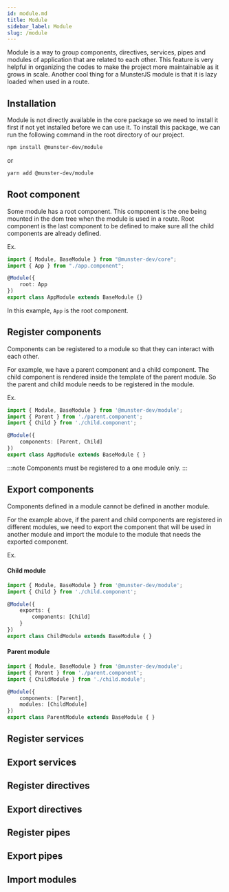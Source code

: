 ```yaml
---
id: module.md
title: Module
sidebar_label: Module
slug: /module
---
```


Module is a way to group components, directives, services, pipes and modules of application that are related to each other.
This feature is very helpful in organizing the codes to make the project more maintainable as it grows in scale.
Another cool thing for a MunsterJS module is that it is lazy loaded when used in a route.

## Installation

Module is not directly available in the core package so we need to install it first if not yet installed before we can use it.
To install this package, we can run the following command in the root directory of our project.

```bash
npm install @munster-dev/module
```
or
```bash
yarn add @munster-dev/module
```

## Root component

Some module has a root component.
This component is the one being mounted in the dom tree when the module is used in a route.
Root component is the last component to be defined to make sure all the child components are already defined.

Ex.

```typescript
import { Module, BaseModule } from "@munster-dev/core";
import { App } from "./app.component";

@Module({
    root: App
})
export class AppModule extends BaseModule {}
```

In this example, `App` is the root component.

## Register components

Components can be registered to a module so that they can interact with each other.

For example, we have a parent component and a child component.
The child component is rendered inside the template of the parent module.
So the parent and child module needs to be registered in the module.

Ex.

```typescript
import { Module, BaseModule } from '@munster-dev/module';
import { Parent } from './parent.component';
import { Child } from './child.component';

@Module({
    components: [Parent, Child]
})
export class AppModule extends BaseModule { }
```

:::note
Components must be registered to a one module only.
:::

## Export components

Components defined in a module cannot be defined in another module.

For the example above,
if the parent and child components are registered in different modules,
we need to export the component that will be used in another module and import the module to the module that needs the exported component.

Ex.
#### Child module
```typescript
import { Module, BaseModule } from '@munster-dev/module';
import { Child } from './child.component';

@Module({
    exports: {
        components: [Child]
    }
})
export class ChildModule extends BaseModule { }
```

#### Parent module
```typescript
import { Module, BaseModule } from '@munster-dev/module';
import { Parent } from './parent.component';
import { ChildModule } from './child.module';

@Module({
    components: [Parent],
    modules: [ChildModule]
})
export class ParentModule extends BaseModule { }
```

## Register services
## Export services
## Register directives
## Export directives
## Register pipes
## Export pipes
## Import modules